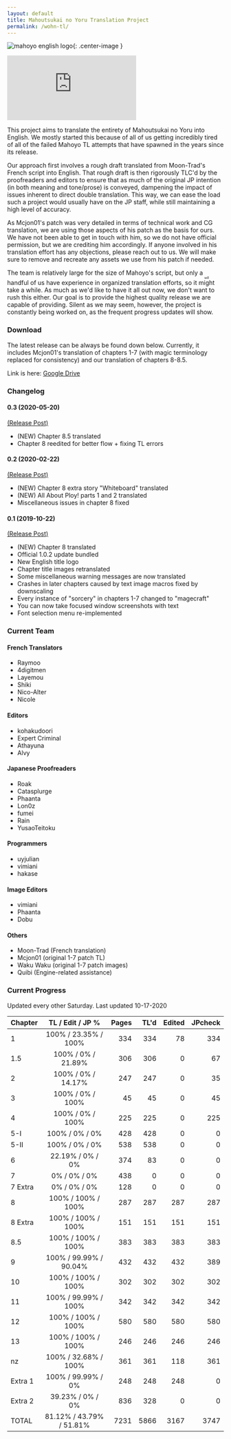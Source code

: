 ```yaml
---
layout: default
title: Mahoutsukai no Yoru Translation Project
permalink: /wohn-tl/
---
```


![mahoyo english logo](https://cdn.discordapp.com/attachments/491737125591580692/665809169793679380/mahoyo_english_logo.png){: .center-image }

<div class="youtube-video-embed-wrapper"><iframe class="youtube-video-embed-content" src="https://www.youtube.com/embed/Uf-9w9O5B7o" frameborder="0" allowfullscreen></iframe></div>

This project aims to translate the entirety of Mahoutsukai no Yoru into English. We mostly started this because of all of us getting incredibly tired of all of the failed Mahoyo TL attempts that have spawned in the years since its release.

Our approach first involves a rough draft translated from Moon-Trad's French script into English. That rough draft is then rigorously TLC'd by the proofreaders and editors to ensure that as much of the original JP intention (in both meaning and tone/prose) is conveyed, dampening the impact of issues inherent to direct double translation. This way, we can ease the load such a project would usually have on the JP staff, while still maintaining a high level of accuracy. 

As Mcjon01's patch was very detailed in terms of technical work and CG translation, we are using those aspects of his patch as the basis for ours. We have not been able to get in touch with him, so we do not have official permission, but we are crediting him accordingly. If anyone involved in his translation effort has any objections, please reach out to us. We will make sure to remove and recreate any assets we use from his patch if needed.

The team is relatively large for the size of Mahoyo's script, but only a handful of us have experience in organized translation efforts, so it <ruby>might<rp>(</rp><rt>will</rt><rp>)</rp></ruby> take a while. As much as we'd like to have it all out now, we don't want to rush this either. Our goal is to provide the highest quality release we are capable of providing. Silent as we may seem, however, the project is constantly being worked on, as the frequent progress updates will show.

### Download
The latest release can be always be found down below. Currently, it includes Mcjon01's translation of chapters 1-7 (with magic terminology replaced for consistency) and our translation of chapters 8-8.5.

Link is here: [Google Drive](https://drive.google.com/file/d/1MACYFN9tUWD6Pxpw4Zd2jt38rID3gJ3f/view)

### Changelog
#### 0.3 (2020-05-20)
[\(Release Post\)](https://forums.nrvnqsr.com/showthread.php/8586/page7?p=3064717#post3064717)
* (NEW) Chapter 8.5 translated
* Chapter 8 reedited for better flow + fixing TL errors

#### 0.2 (2020-02-22)
[\(Release Post\)](https://forums.nrvnqsr.com/showthread.php/8586/page5?p=3045386#post3045386)
* (NEW) Chapter 8 extra story "Whiteboard" translated
* (NEW) All About Ploy! parts 1 and 2 translated
* Miscellaneous issues in chapter 8 fixed

#### 0.1 (2019-10-22)
[\(Release Post\)](https://forums.nrvnqsr.com/showthread.php/8586/page2?p=3021055#post3021055)
* (NEW) Chapter 8 translated
* Official 1.0.2 update bundled
* New English title logo
* Chapter title images retranslated
* Some miscellaneous warning messages are now translated
* Crashes in later chapters caused by text image macros fixed by downscaling
* Every instance of "sorcery" in chapters 1-7 changed to "magecraft"
* You can now take focused window screenshots with text
* Font selection menu re-implemented

### Current Team

#### French Translators
* Raymoo
* 4digitmen
* Layemou
* Shiki
* Nico-Alter
* Nicole

#### Editors
* kohakudoori
* Expert Criminal
* Athayuna
* Alvy  

#### Japanese Proofreaders
* Roak
* Catasplurge
* Phaanta
* Lon0z
* fumei
* Rain
* YusaoTeitoku  

#### Programmers
* uyjulian
* vimiani
* hakase

#### Image Editors
* vimiani
* Phaanta
* Dobu

#### Others
* Moon-Trad (French translation)
* Mcjon01 (original 1-7 patch TL)
* Waku Waku (original 1-7 patch images)
* Quibi (Engine-related assistance)

### Current Progress
Updated every other Saturday. Last updated 10-17-2020

| Chapter  | TL / Edit / JP %         | Pages   | TL'd   | Edited | JPcheck |
| -------- |:------------------------:| -------:| ------:| ------:| -------:|
| 1        | 100% / 23.35% / 100%     | 334     | 334    | 78     | 334     |
| 1.5      | 100% / 0% / 21.89%       | 306     | 306    | 0      | 67      |
| 2        | 100% / 0% / 14.17%       | 247     | 247    | 0      | 35      |
| 3        | 100% / 0% / 100%         | 45      | 45     | 0      | 45      |
| 4        | 100% / 0% / 100%         | 225     | 225    | 0      | 225     |
| 5-I      | 100% / 0% / 0%           | 428     | 428    | 0      | 0       |
| 5-II     | 100% / 0% / 0%           | 538     | 538    | 0      | 0       |
| 6        | 22.19% / 0% / 0%         | 374     | 83     | 0      | 0       |
| 7        | 0% / 0% / 0%             | 438     | 0      | 0      | 0       |
| 7 Extra  | 0% / 0% / 0%             | 128     | 0      | 0      | 0       |
| 8        | 100% / 100% / 100%       | 287     | 287    | 287    | 287     |
| 8 Extra  | 100% / 100% / 100%       | 151     | 151    | 151    | 151     |
| 8.5      | 100% / 100% / 100%       | 383     | 383    | 383    | 383     |
| 9        | 100% / 99.99% / 90.04%   | 432     | 432    | 432    | 389     |
| 10       | 100% / 100% / 100%       | 302     | 302    | 302    | 302     |
| 11       | 100% / 99.99% / 100%     | 342     | 342    | 342    | 342     |
| 12       | 100% / 100% / 100%       | 580     | 580    | 580    | 580     |
| 13       | 100% / 100% / 100%       | 246     | 246    | 246    | 246     |
| nz       | 100% / 32.68% / 100%     | 361     | 361    | 118    | 361     |
| Extra 1  | 100% / 99.99% / 0%       | 248     | 248    | 248    | 0       |
| Extra 2  | 39.23% / 0% / 0%         | 836     | 328    | 0      | 0       | 
| TOTAL    | 81.12% / 43.79% / 51.81% | 7231    | 5866   | 3167   | 3747    |
